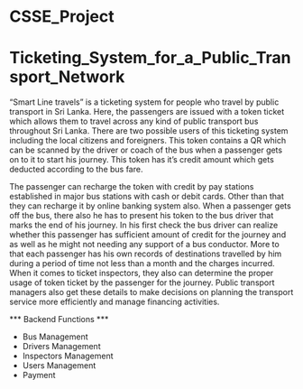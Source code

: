 # CSSE_Project

# Ticketing_System_for_a_Public_Transport_Network


“Smart Line travels” is a ticketing system for people who travel by public transport in Sri Lanka. Here, the passengers are issued with a token ticket which allows them to travel across any kind of public transport bus throughout Sri Lanka. There are two possible users of this ticketing system including the local citizens and foreigners. This token contains a QR which can be scanned by the driver or coach of the bus when a passenger gets on to it to start his journey. This token has it’s credit amount which gets deducted according to the bus fare. 

The passenger can recharge the token with credit by pay stations established in major bus stations with cash or debit cards. Other than that they can recharge it by online banking system also. When a passenger gets off the bus, there also he has to present his token to the bus driver that marks the end of his journey. In his first check the bus driver can realize whether this passenger has sufficient amount of credit for the journey and as well as he might not needing any support of a bus conductor. More to that each passenger has his own records of destinations travelled by him during a period of time not less than a month and the charges incurred. When it comes to ticket inspectors, they also can determine the proper usage of token ticket by the passenger for the journey. Public transport managers also get these details to make decisions on planning the transport service more efficiently and manage financing activities.

*** Backend Functions ***
   * Bus Management
   * Drivers Management
   * Inspectors Management
   * Users Management
   * Payment 
